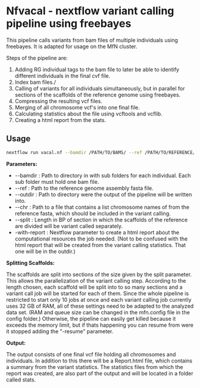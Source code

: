 # Nfvacal - nextflow variant calling pipeline using freebayes

 This pipeline calls variants from bam files of multiple individuals using freebayes. It is adapted for usage on the MfN cluster. 

Steps of the pipeline are: 

1. Adding RG individual tags to the bam file to later be able to identify different individuals in the final cvf file.
2. Index bam files./
3. Calling of variants for all individuals simultaneously, but in parallel for sections of the scaffolds of the reference genome using freebayes. 
4. Compressing the resulting vcf files. 
5. Merging of all chromosome vcf's into one final file. 
6. Calculating statistics about the file using vcftools and vcflib.
7. Creating a html report from the stats. 



## Usage

```bash
nextflow run vacal.nf --bamdir /PATH/TO/BAMS/ --ref /PATH/TO/REFERENCE/file.fasta --outdir /PATH/TO/DIR/TO/PUT/OUTPUT/ --chr /PATH/TO/CHROMOSOME/file.list -with-report /PATH/TO/REPORT/file.html --split INT
```

**Parameters:**

* --bamdir : Path to directory in with sub folders for each individual. Each sub folder must hold one bam file. 
* --ref : Path to the reference genome assembly fasta file.
* --outdir : Path to directory were the output of the pipeline will be written into. 
* --chr : Path to a file that contains a list chromosome names of from the reference fasta, which should be included in the variant calling. 
* --split : Length in BP of section in which the scaffolds of the reference are divided will be variant called separately.
* -with-report : Nextflow parameter to create a html report about the computational resources the job needed. (Not to be confused with the html report that will be created from the variant calling statistics. That one will be in the outdir.)

**Splitting Scaffolds:**

The scaffolds are split into sections of the size given by the split parameter. This allows the parallelization of the variant calling step. According to the length chosen, each scaffold will be split into to so many sections and a variant call job will be started for each of them. Since the whole pipeline is restricted to start only 10 jobs at once and each variant calling job currently uses 32 GB of RAM, all of these settings need to be adapted to the analyzed data set. (RAM and queue size can be changed in the mfn.config file in the config folder.) Otherwise, the pipeline can easily get killed because it exceeds the memory limit, but if thats happening you can resume from were it stopped adding the "-resume" parameter.  

**Output:**

The output consists of one final vcf file holding all chromosomes and individuals. In addition to this there will be a Report.html file, which contains a summary from the variant statistics. The statistics files from which the report was created, are also part of the output and will be located in a folder called stats. 